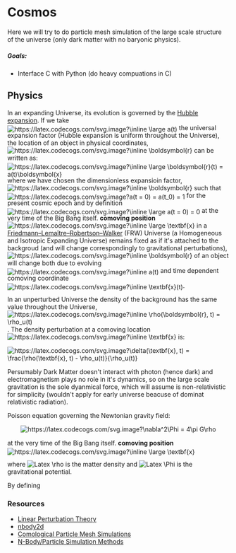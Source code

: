 # Cosmos

Here we will try to do particle mesh simulation of the large scale structure of the universe (only dark matter with no baryonic physics).

##### Goals:
- Interface C with Python (do heavy compuations in C)

## Physics

In an expanding Universe, its evolution is governed by the [Hubble expansion](https://en.wikipedia.org/wiki/Hubble%27s_law). 
If we take 
<img style="position:relative;top:3.7px;" src="https://latex.codecogs.com/svg.image?\inline&space;\large&space;a(t)" title="https://latex.codecogs.com/svg.image?\inline \large a(t)" />
the universal expansion factor (Hubble expansion is uniform throughout the Universe), the location of an object in physical coordinates, 
<img src="https://latex.codecogs.com/svg.image?\inline&space;\boldsymbol{r}" title="https://latex.codecogs.com/svg.image?\inline \boldsymbol{r}" />
can be written as:
<img style="position:relative;top:3.7px;" src="https://latex.codecogs.com/svg.image?\inline&space;\large&space;\boldsymbol{r}(t)&space;=&space;a(t)\boldsymbol{x}" title="https://latex.codecogs.com/svg.image?\inline \large \boldsymbol{r}(t) = a(t)\boldsymbol{x}" />
where we have chosen the dimensionless expansioin factor, 
<img src="https://latex.codecogs.com/svg.image?\inline&space;\boldsymbol{r}" title="https://latex.codecogs.com/svg.image?\inline \boldsymbol{r}" />
such that 
<img style="position:relative;top:3.7px;" src="https://latex.codecogs.com/svg.image?a(t&space;=&space;0)&space;=&space;a(t_0)&space;=&space;1" title="https://latex.codecogs.com/svg.image?a(t = 0) = a(t_0) = 1" />
for the present cosmic epoch and by definition 
<img style="position:relative;top:3.7px;" src="https://latex.codecogs.com/svg.image?\inline&space;\large&space;a(t&space;=&space;0)&space;=&space;0" title="https://latex.codecogs.com/svg.image?\inline \large a(t = 0) = 0" ></img>
at the very time of the Big Bang itself. **comoving position** 
<img src="https://latex.codecogs.com/svg.image?\inline&space;\large&space;\textbf{x}" title="https://latex.codecogs.com/svg.image?\inline \large \textbf{x}" /> 
in a [Friedmann–Lemaître–Robertson–Walker](http://www.personal.psu.edu/duj13/ASTRO545/notes/ch2-FRWuniverse.pdf) (FRW) Universe (a Homogeneous and Isotropic Expanding Universe) 
remains fixed as if it's attached to the backgroud (and will change correspondingly to gravitational perturbations), <img src="https://latex.codecogs.com/svg.image?\inline&space;\boldsymbol{r}" title="https://latex.codecogs.com/svg.image?\inline \boldsymbol{r}" />
of an object will change both due to evolving <img style="position:relative;top:3.7px;" src="https://latex.codecogs.com/svg.image?\inline&space;a(t)" title="https://latex.codecogs.com/svg.image?\inline a(t)" />
and time dependent comoving coordinate <img style="position:relative;top:3.7px;" src="https://latex.codecogs.com/svg.image?\inline&space;\textbf{x}(t)" title="https://latex.codecogs.com/svg.image?\inline \textbf{x}(t)" />.

In an unperturbed Universe the density of the background has the same value throughout the Universe, <img src="https://latex.codecogs.com/svg.image?\inline&space;\rho(\boldsymbol{r},&space;t)&space;=&space;\rho_u(t)" title="https://latex.codecogs.com/svg.image?\inline \rho(\boldsymbol{r}, t) = \rho_u(t)" />.
The density perturbation at a comoving location <img src="https://latex.codecogs.com/svg.image?\inline&space;\textbf{x}" title="https://latex.codecogs.com/svg.image?\inline \textbf{x}" /> is:

<p align: "center">
<img src="https://latex.codecogs.com/svg.image?\delta(\textbf{x},&space;t)&space;=&space;\frac{\rho(\textbf{x},&space;t)&space;-&space;\rho_u(t)}{\rho_u(t)}" title="https://latex.codecogs.com/svg.image?\delta(\textbf{x}, t) = \frac{\rho(\textbf{x}, t) - \rho_u(t)}{\rho_u(t)}" />
</p>




Persumably Dark Matter doesn't interact with photon (hence dark) and electromagnetism plays no role in it's dynamics, so on the large scale gravitation 
is the sole dyanmical force, which will assume is non-relativistic for simplicity (wouldn't apply for early universe beacuse of dominat relativistic radiation).

Poisson equation governing the Newtonian gravity field:

<p align="center">
<img src="https://latex.codecogs.com/svg.image?\nabla^2\Phi&space;=&space;4\pi&space;G\rho" title="https://latex.codecogs.com/svg.image?\nabla^2\Phi = 4\pi G\rho" />
</p>

at the very time of the Big Bang itself. **comoving position** 
<img style="position:relative;top:3.7px;" src="https://latex.codecogs.com/svg.image?\inline&space;\large&space;\textbf{x}" title="https://latex.codecogs.com/svg.image?\inline \large \textbf{x}" /> 

where ![Latex \rho](https://latex.codecogs.com/svg.image?%5Cinline%20%5Crho) is the matter density and ![Latex \Phi](https://latex.codecogs.com/svg.image?%5Cinline%20%5CPhi) 
is the gravitational potential.

By defining 



### Resources

- [Linear Perturbation Theory](https://www.astro.rug.nl/~weygaert/tim1publication/lss2009/lss2009.linperturb.pdf)
- [nbody2d](https://jhidding.github.io/nbody2d/)
- [Comological Particle Mesh Simulations](https://github.com/grkooij/Cosmological-Particle-Mesh-Simulation)
- [N-Body/Particle Simulation Methods](https://www.cs.cmu.edu/afs/cs/academic/class/15850c-s96/www/nbody.html)
